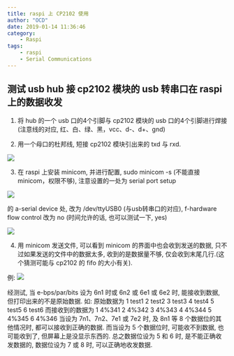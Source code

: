 ```yaml
---
title: raspi 上 CP2102 使用
author: "OCD"
date: 2019-01-14 11:36:46
category:
    - Raspi
tags:
    - raspi
    - Serial Communications
---
```


## 测试 usb hub 接 cp2102 模块的 usb 转串口在 raspi 上的数据收发 

1. 将 hub 的一个 usb 口的4个引脚与 cp2102 模块的 usb 口的4个引脚进行焊接(注意线的对应, 红、白、绿、黑，vcc、d-、d+、gnd)

2. 用一个母口的杜邦线, 短接 cp2102 模块引出来的 txd 与 rxd.

![](https://ws2.sinaimg.cn/large/006tNc79gy1fz5yxib2ncj30ts06qwkz.jpg)

3. 在 raspi 上安装 minicom, 并进行配置, sudo minicom -s (不能直接 minicom，权限不够), 注意设置的一处为 serial port setup 

![](https://ws1.sinaimg.cn/large/006tNc79gy1fz5yokj59tj30oa0l6wsk.jpg)

的 a-serial device 处, 改为 /dev/ttyUSB0 (与usb转串口的对应), f-hardware flow control 改为 no (时间允许的话, 也可以测试一下, yes)

![](https://ws2.sinaimg.cn/large/006tNc79gy1fz5yr15qw2j30uy0jc4gf.jpg)

4. 用 minicom 发送文件, 可以看到 minicom 的界面中也会收到发送的数据, 只不过如果发送的文件中的数据太多, 收到的是数据量不够, 仅会收到末尾几行.(这个猜测可能与 cp2102 的 fifo 的大小有关). 

例:
![](https://ws3.sinaimg.cn/large/006tNc79gy1fz5yuffy99j30u0199u0x.jpg)

经测试, 当 e-bps/par/bits 设为 6n1 时或 6n2 或 6e1 或 6e2 时, 能接收到数据, 但打印出来的不是原始数据.
如: 
原始数据为 
1 test1 
2 test2 
3 test3 
4 test4 
5 test5 
6 test6 
而接收到的数据为 
1 4%341 
2 4%342 
3 4%343 
4 4%344 
5 4%345 
6 4%346 
当设为 7n1、7n2、7e1 或 7e2 时, 及 8n1 等 8 个数据位的其他情况时, 都可以接收到正确的数据.
而当设为 5 个数据位时, 可能收不到数据, 也可能收到了, 但屏幕上是没显示东西的.
总之数据位设为 5 和 6 时, 是不能正确收发数据的, 数据位设为 7 或 8 时, 可以正确地收发数据.